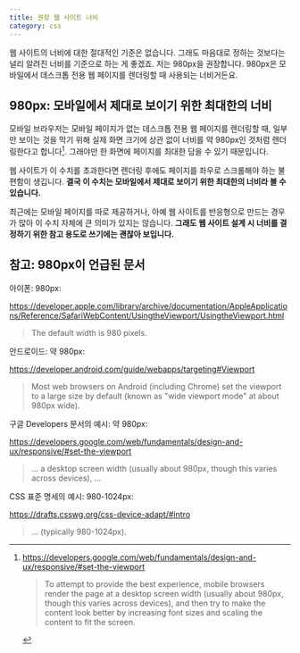 ```yaml
---
title: 권장 웹 사이트 너비
category: css
---
```


웹 사이트의 너비에 대한 절대적인 기준은 없습니다. 그래도 마음대로 정하는 것보다는 널리 알려진 너비를 기준으로 하는 게 좋겠죠. 저는 980px을 권장합니다. 980px은 모바일에서 데스크톱 전용 웹 페이지를 렌더링할 때 사용되는 너비거든요.

## 980px: 모바일에서 제대로 보이기 위한 최대한의 너비

모바일 브라우저는 모바일 페이지가 없는 데스크톱 전용 웹 페이지를 렌더링할 때, 일부만 보이는 것을 막기 위해 실제 화면 크기에 상관 없이 너비를 약 980px인 것처럼 렌더링한다고 합니다[^set-the-viewport]. 그래야만 한 화면에 페이지를 최대한 담을 수 있기 때문입니다.

[^set-the-viewport]:
    <https://developers.google.com/web/fundamentals/design-and-ux/responsive/#set-the-viewport>

    > To attempt to provide the best experience, mobile browsers render the page at a desktop screen width (usually about 980px, though this varies across devices), and then try to make the content look better by increasing font sizes and scaling the content to fit the screen.

웹 사이트가 이 수치를 초과한다면 렌더링 후에도 페이지를 좌우로 스크롤해야 하는 불편함이 생깁니다. **결국 이 수치는 모바일에서 제대로 보이기 위한 최대한의 너비라 볼 수 있습니다.**

최근에는 모바일 페이지를 따로 제공하거나, 아예 웹 사이트를 반응형으로 만드는 경우가 많아 이 수치 자체에 큰 의미가 있지는 않습니다. **그래도 웹 사이트 설계 시 너비를 결정하기 위한 참고 용도로 쓰기에는 괜찮아 보입니다.**

## 참고: 980px이 언급된 문서

아이폰: 980px:

<https://developer.apple.com/library/archive/documentation/AppleApplications/Reference/SafariWebContent/UsingtheViewport/UsingtheViewport.html>

> The default width is 980 pixels.

안드로이드: 약 980px:

<https://developer.android.com/guide/webapps/targeting#Viewport>

> Most web browsers on Android (including Chrome) set the viewport to a large size by default (known as "wide viewport mode" at about 980px wide).

구글 Developers 문서의 예시: 약 980px:

<https://developers.google.com/web/fundamentals/design-and-ux/responsive/#set-the-viewport>
> ... a desktop screen width (usually about 980px, though this varies across devices), ...

CSS 표준 명세의 예시: 980-1024px:

<https://drafts.csswg.org/css-device-adapt/#intro>
> ... (typically 980-1024px).
